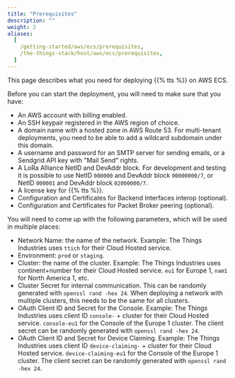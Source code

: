 ```yaml
---
title: "Prerequisites"
description: ""
weight: 2
aliases:
  [
    /getting-started/aws/ecs/prerequisites,
    /the-things-stack/host/aws/ecs/prerequisites,
  ]
---
```


This page describes what you need for deploying {{% tts %}} on AWS ECS.

<!--more-->

Before you can start the deployment, you will need to make sure that you have:

- An AWS account with billing enabled.
- An SSH keypair registered in the AWS region of choice.
- A domain name with a hosted zone in AWS Route 53. For multi-tenant deployments, you need to be able to add a wildcard subdomain under this domain.
- A username and password for an SMTP server for sending emails, or a Sendgrid API key with "Mail Send" rights.
- A LoRa Alliance NetID and DevAddr block. For development and testing it is possible to use NetID `000000` and DevAddr block `00000000/7`, or NetID `000001` and DevAddr block `02000000/7`.
- A license key for {{% tts %}}.
- Configuration and Certificates for Backend Interfaces interop (optional).
- Configuration and Certificates for Packet Broker peering (optional).

You will need to come up with the following parameters, which will be used in multiple places:

- Network Name: the name of the network.
  Example: The Things Industries uses `ttich` for their Cloud Hosted service.
- Environment: `prod` or `staging`.
- Cluster: the name of the cluster.
  Example: The Things Industries uses continent+number for their Cloud Hosted service. `eu1` for Europe 1, `nam1` for North America 1, etc.
- Cluster Secret for internal communication.
  This can be randomly generated with `openssl rand -hex 24`. When deploying a network with multiple clusters, this needs to be the same for all clusters.
- OAuth Client ID and Secret for the Console.
  Example: The Things Industries uses client ID `console-` + cluster for their Cloud Hosted service. `console-eu1` for the Console of the Europe 1 cluster. The client secret can be randomly generated with `openssl rand -hex 24`.
- OAuth Client ID and Secret for Device Claiming.
  Example: The Things Industries uses client ID `device-claiming-` + cluster for their Cloud Hosted service. `device-claiming-eu1` for the Console of the Europe 1 cluster. The client secret can be randomly generated with `openssl rand -hex 24`.

